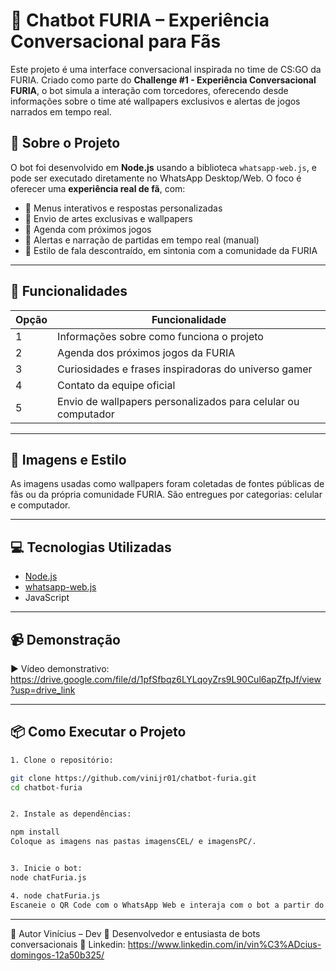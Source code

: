 # 🤖 Chatbot FURIA – Experiência Conversacional para Fãs

Este projeto é uma interface conversacional inspirada no time de CS:GO da FURIA. Criado como parte do **Challenge #1 - Experiência Conversacional FURIA**, o bot simula a interação com torcedores, oferecendo desde informações sobre o time até wallpapers exclusivos e alertas de jogos narrados em tempo real.

## 🧠 Sobre o Projeto

O bot foi desenvolvido em **Node.js** usando a biblioteca `whatsapp-web.js`, e pode ser executado diretamente no WhatsApp Desktop/Web. O foco é oferecer uma **experiência real de fã**, com:

- 📜 Menus interativos e respostas personalizadas
- 📸 Envio de artes exclusivas e wallpapers
- 📆 Agenda com próximos jogos
- 📣 Alertas e narração de partidas em tempo real (manual)
- 🧠 Estilo de fala descontraído, em sintonia com a comunidade da FURIA

---

## 🚀 Funcionalidades

| Opção | Funcionalidade |
|-------|----------------|
| 1     | Informações sobre como funciona o projeto |
| 2     | Agenda dos próximos jogos da FURIA |
| 3     | Curiosidades e frases inspiradoras do universo gamer |
| 4     | Contato da equipe oficial |
| 5     | Envio de wallpapers personalizados para celular ou computador |

---

## 📸 Imagens e Estilo

As imagens usadas como wallpapers foram coletadas de fontes públicas de fãs ou da própria comunidade FURIA. São entregues por categorias: celular e computador.

---

## 💻 Tecnologias Utilizadas

- [Node.js](https://nodejs.org/)
- [whatsapp-web.js](https://github.com/pedroslopez/whatsapp-web.js)
- JavaScript

---

## 📹 Demonstração

▶️ Vídeo demonstrativo: https://drive.google.com/file/d/1pfSfbqz6LYLqoyZrs9L90Cul6apZfpJf/view?usp=drive_link

---

## 📦 Como Executar o Projeto

```bash
1. Clone o repositório:

git clone https://github.com/vinijr01/chatbot-furia.git
cd chatbot-furia


2. Instale as dependências:

npm install
Coloque as imagens nas pastas imagensCEL/ e imagensPC/.


3. Inicie o bot:
node chatFuria.js

4. node chatFuria.js
Escaneie o QR Code com o WhatsApp Web e interaja com o bot a partir do seu próprio contato.
```

---

👤 Autor
Vinícius – Dev
💼 Desenvolvedor e entusiasta de bots conversacionais
📸 Linkedin: https://www.linkedin.com/in/vin%C3%ADcius-domingos-12a50b325/


